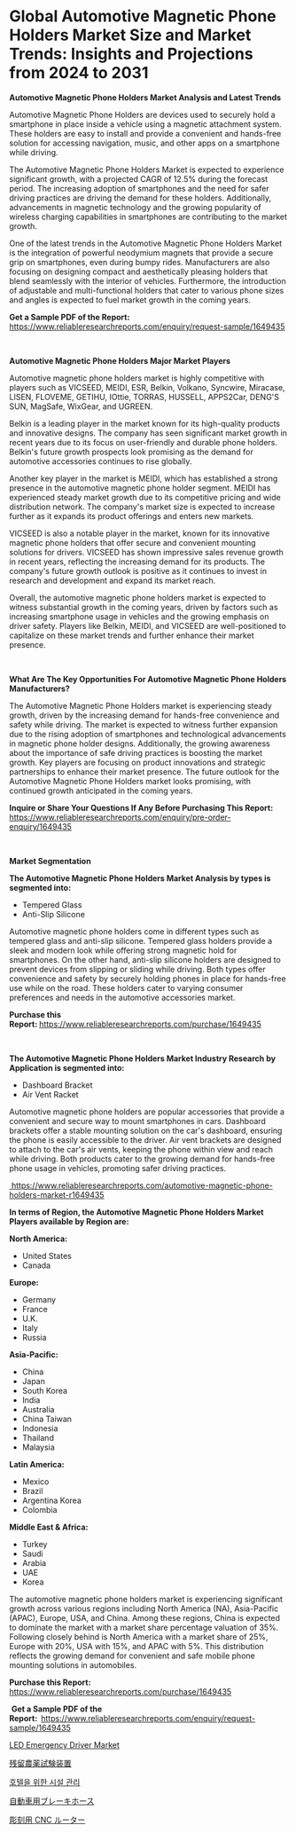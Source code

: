 <p><h1>Global Automotive Magnetic Phone Holders Market Size and Market Trends: Insights and Projections from 2024 to 2031</h1></p><p><strong>Automotive Magnetic Phone Holders Market Analysis and Latest Trends</strong></p>
<p><p>Automotive Magnetic Phone Holders are devices used to securely hold a smartphone in place inside a vehicle using a magnetic attachment system. These holders are easy to install and provide a convenient and hands-free solution for accessing navigation, music, and other apps on a smartphone while driving.</p><p>The Automotive Magnetic Phone Holders Market is expected to experience significant growth, with a projected CAGR of 12.5% during the forecast period. The increasing adoption of smartphones and the need for safer driving practices are driving the demand for these holders. Additionally, advancements in magnetic technology and the growing popularity of wireless charging capabilities in smartphones are contributing to the market growth.</p><p>One of the latest trends in the Automotive Magnetic Phone Holders Market is the integration of powerful neodymium magnets that provide a secure grip on smartphones, even during bumpy rides. Manufacturers are also focusing on designing compact and aesthetically pleasing holders that blend seamlessly with the interior of vehicles. Furthermore, the introduction of adjustable and multi-functional holders that cater to various phone sizes and angles is expected to fuel market growth in the coming years.</p></p>
<p><strong>Get a Sample PDF of the Report:&nbsp;</strong> <a href="https://www.reliableresearchreports.com/enquiry/request-sample/1649435">https://www.reliableresearchreports.com/enquiry/request-sample/1649435</a></p>
<p>&nbsp;</p>
<p><strong>Automotive Magnetic Phone Holders Major Market Players</strong></p>
<p><p>Automotive magnetic phone holders market is highly competitive with players such as VICSEED, MEIDI, ESR, Belkin, Volkano, Syncwire, Miracase, LISEN, FLOVEME, GETIHU, IOttie, TORRAS, HUSSELL, APPS2Car, DENG'S SUN, MagSafe, WixGear, and UGREEN. </p><p>Belkin is a leading player in the market known for its high-quality products and innovative designs. The company has seen significant market growth in recent years due to its focus on user-friendly and durable phone holders. Belkin's future growth prospects look promising as the demand for automotive accessories continues to rise globally.</p><p>Another key player in the market is MEIDI, which has established a strong presence in the automotive magnetic phone holder segment. MEIDI has experienced steady market growth due to its competitive pricing and wide distribution network. The company's market size is expected to increase further as it expands its product offerings and enters new markets.</p><p>VICSEED is also a notable player in the market, known for its innovative magnetic phone holders that offer secure and convenient mounting solutions for drivers. VICSEED has shown impressive sales revenue growth in recent years, reflecting the increasing demand for its products. The company's future growth outlook is positive as it continues to invest in research and development and expand its market reach.</p><p>Overall, the automotive magnetic phone holders market is expected to witness substantial growth in the coming years, driven by factors such as increasing smartphone usage in vehicles and the growing emphasis on driver safety. Players like Belkin, MEIDI, and VICSEED are well-positioned to capitalize on these market trends and further enhance their market presence.</p></p>
<p>&nbsp;</p>
<p><strong>What Are The Key Opportunities For Automotive Magnetic Phone Holders Manufacturers?</strong></p>
<p><p>The Automotive Magnetic Phone Holders market is experiencing steady growth, driven by the increasing demand for hands-free convenience and safety while driving. The market is expected to witness further expansion due to the rising adoption of smartphones and technological advancements in magnetic phone holder designs. Additionally, the growing awareness about the importance of safe driving practices is boosting the market growth. Key players are focusing on product innovations and strategic partnerships to enhance their market presence. The future outlook for the Automotive Magnetic Phone Holders market looks promising, with continued growth anticipated in the coming years.</p></p>
<p><strong>Inquire or Share Your Questions If Any Before Purchasing This Report:</strong> <a href="https://www.reliableresearchreports.com/enquiry/pre-order-enquiry/1649435">https://www.reliableresearchreports.com/enquiry/pre-order-enquiry/1649435</a></p>
<p>&nbsp;</p>
<p><strong>Market Segmentation</strong></p>
<p><strong>The Automotive Magnetic Phone Holders Market Analysis by types is segmented into:</strong></p>
<p><ul><li>Tempered Glass</li><li>Anti-Slip Silicone</li></ul></p>
<p><p>Automotive magnetic phone holders come in different types such as tempered glass and anti-slip silicone. Tempered glass holders provide a sleek and modern look while offering strong magnetic hold for smartphones. On the other hand, anti-slip silicone holders are designed to prevent devices from slipping or sliding while driving. Both types offer convenience and safety by securely holding phones in place for hands-free use while on the road. These holders cater to varying consumer preferences and needs in the automotive accessories market.</p></p>
<p><strong>Purchase this Report:&nbsp;</strong><a href="https://www.reliableresearchreports.com/purchase/1649435">https://www.reliableresearchreports.com/purchase/1649435</a></p>
<p>&nbsp;</p>
<p><strong>The Automotive Magnetic Phone Holders Market Industry Research by Application is segmented into:</strong></p>
<p><ul><li>Dashboard Bracket</li><li>Air Vent Racket</li></ul></p>
<p><p>Automotive magnetic phone holders are popular accessories that provide a convenient and secure way to mount smartphones in cars. Dashboard brackets offer a stable mounting solution on the car's dashboard, ensuring the phone is easily accessible to the driver. Air vent brackets are designed to attach to the car's air vents, keeping the phone within view and reach while driving. Both products cater to the growing demand for hands-free phone usage in vehicles, promoting safer driving practices.</p></p>
<p><a href="https://www.reliableresearchreports.com/automotive-magnetic-phone-holders-market-r1649435">&nbsp;https://www.reliableresearchreports.com/automotive-magnetic-phone-holders-market-r1649435</a></p>
<p><strong>In terms of Region, the Automotive Magnetic Phone Holders Market Players available by Region are:</strong></p>
<p>
    <p> <strong> North America: </strong>
        <ul>
            <li>United States</li>
            <li>Canada</li>
        </ul>
        </p> 
    <p> <strong> Europe: </strong>
        <ul>
            <li>Germany</li>
            <li>France</li>
            <li>U.K.</li>
            <li>Italy</li>
            <li>Russia</li>
        </ul>
        </p> 
    <p> <strong> Asia-Pacific: </strong>
        <ul>
            <li>China</li>
            <li>Japan</li>
            <li>South Korea</li>
            <li>India</li>
            <li>Australia</li>
            <li>China Taiwan</li>
            <li>Indonesia</li>
            <li>Thailand</li>
            <li>Malaysia</li>
        </ul>
        </p> 
    <p> <strong> Latin America: </strong>
        <ul>
            <li>Mexico</li>
            <li>Brazil</li>
            <li>Argentina Korea</li>
            <li>Colombia</li>
        </ul>
        </p> 
    <p> <strong> Middle East & Africa: </strong>
        <ul>
            <li>Turkey</li>
            <li>Saudi</li>
            <li>Arabia</li>
            <li>UAE</li>
            <li>Korea</li>
        </ul>
    </p>
    </p>
<p><p>The automotive magnetic phone holders market is experiencing significant growth across various regions including North America (NA), Asia-Pacific (APAC), Europe, USA, and China. Among these regions, China is expected to dominate the market with a market share percentage valuation of 35%. Following closely behind is North America with a market share of 25%, Europe with 20%, USA with 15%, and APAC with 5%. This distribution reflects the growing demand for convenient and safe mobile phone mounting solutions in automobiles.</p></p>
<p><strong>Purchase this Report: </strong><a href="https://www.reliableresearchreports.com/purchase/1649435">https://www.reliableresearchreports.com/purchase/1649435</a></p>
<p>&nbsp;<strong>Get a Sample PDF of the Report:&nbsp;&nbsp;</strong><a href="https://www.reliableresearchreports.com/enquiry/request-sample/1649435">https://www.reliableresearchreports.com/enquiry/request-sample/1649435</a></p>
<p><strong></strong></p>
<p><p><a href="https://issuu.com/reportprime-2/docs/led-emergency-driver-market-size-2030.pptx">LED Emergency Driver Market</a></p><p><a href="https://medium.com/@colbu56546/%E6%AE%8B%E7%95%99%E8%BE%B2%E8%96%AC%E6%A4%9C%E6%9F%BB%E8%A3%85%E7%BD%AE%E5%B8%82%E5%A0%B4-%E5%B8%82%E5%A0%B4%E3%82%B7%E3%82%A7%E3%82%A2-%E5%B8%82%E5%A0%B4%E5%8B%95%E5%90%91-%E3%81%8A%E3%82%88%E3%81%B3%E5%B0%86%E6%9D%A5%E3%81%AE%E6%88%90%E9%95%B7%E3%82%92%E6%8E%A2%E3%82%8B-e7313db6b3b7">残留農薬試験装置</a></p><p><a href="https://medium.com/@bereniceroberts1978/%ED%98%B8%ED%85%94-%EC%8B%9C%EC%9E%A5%EC%9D%84-%EC%9C%84%ED%95%9C-%EC%8B%9C%EC%84%A4-%EA%B4%80%EB%A6%AC-%EC%8B%9C%EC%9E%A5-%EC%A0%90%EC%9C%A0%EC%9C%A8-%EC%8B%9C%EC%9E%A5-%ED%8A%B8%EB%A0%8C%EB%93%9C-%EB%B0%8F-%EB%AF%B8%EB%9E%98-%EC%84%B1%EC%9E%A5-%ED%8C%8C%EC%95%85%ED%95%98%EA%B8%B0-357c88bc5760">호텔을 위한 시설 관리</a></p><p><a href="https://github.com/kegley4963/Market-Research-Report-List-1/blob/main/7033256109226.md">自動車用ブレーキホース</a></p><p><a href="https://github.com/LuzHills1972/Market-Research-Report-List-1/blob/main/6233374109227.md">彫刻用 CNC ルーター</a></p></p>